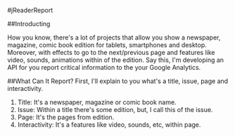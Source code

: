 #jReaderReport

##Introducting

How you know, there's a lot of projects that allow you show a newspaper, magazine, comic book edition for tablets, smartphones and desktop. Moreover, with effects to go to the next/previous page and features like video, sounds, animations within of the edition. Say this, I'm developing an API for you report critical information to the your Google Analytics.

##What Can It Report?
First, I'll explain to you what's a title, issue, page and interactivity.

1. Title: It's a newspaper, magazine or comic book name. 
2. Issue: Within a title there's some edition, but, I call this of the issue.
3. Page: It's the pages from edition.
4. Interactivity: It's a features like video, sounds, etc, within page.

